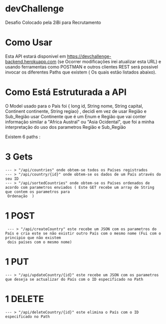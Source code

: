 # devChallenge
Desafio Colocado pela 2iBi para Recrutamento


# Como Usar

Esta API estará disponivel em https://devchallenge-backend.herokuapp.com (se Ocorrer modificações irei atualizar esta URL) e usando ferramentas como POSTMAN e outros clientes REST será possivel invocar os diferentes Paths que existem ( Os quais estão listados abaixo).

# Como Está Estruturada a API

O Model usado para o País foi { long id, String nome, String capital, Continent continente, String regiao} , decidi em vez de usar Região e Sub_Região usar Continente que é um Enum e Região que vai conter informação similar a "Africa Austral" ou "Asia Ocidental", que foi a minha interpretação do uso dos parametros Região e Sub_Região

Existem 6 paths :

  # 3 Gets 
    --- > "/api/countries" onde obtem-se todos os Países registrados
    --- > "/api/country/{id}" onde obtem-se os dados de um País através do seu ID
    --- > "/api/sortedCountries" onde obtem-se os Países ordenados de acordo com parametros enviados ( Este GET recebe um array de String que contem os parametros para
     Ordenação  )
     
  # 1 POST
     --- > "/api/createCountry" este recebe um JSON com os parametros do País e cria este se não existir outro País com o mesmo nome (Fui com o principio que não existem 
     dois países com o mesmo nome)
  
  # 1 PUT
    --- > "/api/updateCountry/{id}" este recebe um JSON com os parametros que deseja se actualizar do País com o ID especificado no Path
  
  # 1 DELETE
    --- > "/api/deleteCountry/{id}" este elimina o País com o ID especificado no Path 
